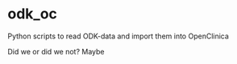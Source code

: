 # odk_oc
Python scripts to read ODK-data and import them into OpenClinica

Did we or did we not? Maybe

